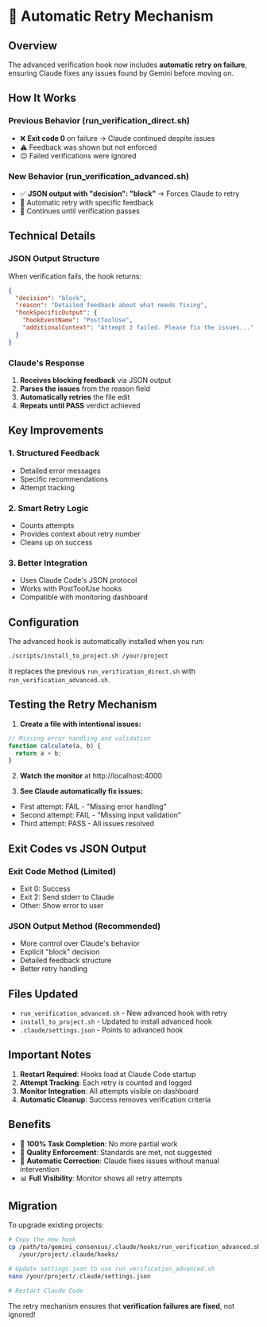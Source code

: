 # 🔄 Automatic Retry Mechanism

## Overview

The advanced verification hook now includes **automatic retry on failure**, ensuring Claude fixes any issues found by Gemini before moving on.

## How It Works

### Previous Behavior (run_verification_direct.sh)
- ❌ **Exit code 0** on failure → Claude continued despite issues
- ⚠️ Feedback was shown but not enforced
- 😔 Failed verifications were ignored

### New Behavior (run_verification_advanced.sh)
- ✅ **JSON output with "decision": "block"** → Forces Claude to retry
- 🔄 Automatic retry with specific feedback
- 🎯 Continues until verification passes

## Technical Details

### JSON Output Structure
When verification fails, the hook returns:
```json
{
  "decision": "block",
  "reason": "Detailed feedback about what needs fixing",
  "hookSpecificOutput": {
    "hookEventName": "PostToolUse",
    "additionalContext": "Attempt 2 failed. Please fix the issues..."
  }
}
```

### Claude's Response
1. **Receives blocking feedback** via JSON output
2. **Parses the issues** from the reason field
3. **Automatically retries** the file edit
4. **Repeats until PASS** verdict achieved

## Key Improvements

### 1. Structured Feedback
- Detailed error messages
- Specific recommendations
- Attempt tracking

### 2. Smart Retry Logic
- Counts attempts
- Provides context about retry number
- Cleans up on success

### 3. Better Integration
- Uses Claude Code's JSON protocol
- Works with PostToolUse hooks
- Compatible with monitoring dashboard

## Configuration

The advanced hook is automatically installed when you run:
```bash
./scripts/install_to_project.sh /your/project
```

It replaces the previous `run_verification_direct.sh` with `run_verification_advanced.sh`.

## Testing the Retry Mechanism

1. **Create a file with intentional issues:**
```javascript
// Missing error handling and validation
function calculate(a, b) {
  return a + b;
}
```

2. **Watch the monitor** at http://localhost:4000

3. **See Claude automatically fix issues:**
- First attempt: FAIL - "Missing error handling"
- Second attempt: FAIL - "Missing input validation"  
- Third attempt: PASS - All issues resolved

## Exit Codes vs JSON Output

### Exit Code Method (Limited)
- Exit 0: Success
- Exit 2: Send stderr to Claude
- Other: Show error to user

### JSON Output Method (Recommended)
- More control over Claude's behavior
- Explicit "block" decision
- Detailed feedback structure
- Better retry handling

## Files Updated

- `run_verification_advanced.sh` - New advanced hook with retry
- `install_to_project.sh` - Updated to install advanced hook
- `.claude/settings.json` - Points to advanced hook

## Important Notes

1. **Restart Required**: Hooks load at Claude Code startup
2. **Attempt Tracking**: Each retry is counted and logged
3. **Monitor Integration**: All attempts visible on dashboard
4. **Automatic Cleanup**: Success removes verification criteria

## Benefits

- 🚀 **100% Task Completion**: No more partial work
- 🎯 **Quality Enforcement**: Standards are met, not suggested
- 🔄 **Automatic Correction**: Claude fixes issues without manual intervention
- 📊 **Full Visibility**: Monitor shows all retry attempts

## Migration

To upgrade existing projects:
```bash
# Copy the new hook
cp /path/to/gemini_consensus/.claude/hooks/run_verification_advanced.sh \
   /your/project/.claude/hooks/

# Update settings.json to use run_verification_advanced.sh
nano /your/project/.claude/settings.json

# Restart Claude Code
```

The retry mechanism ensures that **verification failures are fixed**, not ignored!